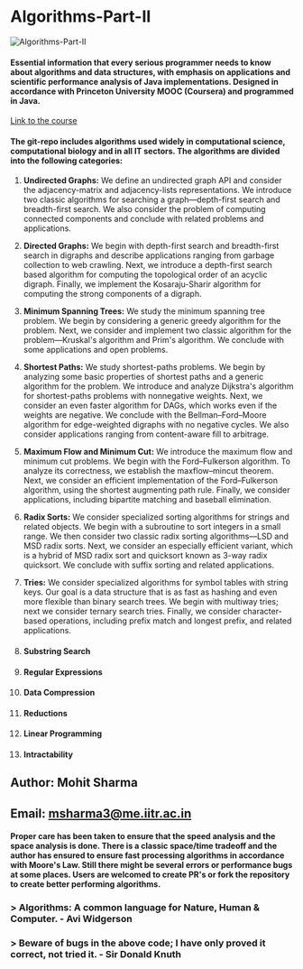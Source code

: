 # Algorithms-Part-II

![Algorithms-Part-II](https://i.ytimg.com/vi/60BKdKQzLbo/maxresdefault.jpg)

#### Essential information that every serious programmer needs to know about algorithms and data structures, with emphasis on applications and scientific performance analysis of Java implementations. Designed in accordance with Princeton University MOOC (Coursera) and programmed in Java.

[Link to the course](https://online.princeton.edu/node/166)

#### The git-repo includes algorithms used widely in computational science, computational biology and in all IT sectors. The algorithms are divided into the following categories:

1. **Undirected Graphs:** We define an undirected graph API and consider the adjacency-matrix and adjacency-lists representations. We introduce two classic algorithms for searching a graph—depth-first search and breadth-first search. We also consider the problem of computing connected components and conclude with related problems and applications.

2. **Directed Graphs:** We begin with depth-first search and breadth-first search in digraphs and describe applications ranging from garbage collection to web crawling. Next, we introduce a depth-first search based algorithm for computing the topological order of an acyclic digraph. Finally, we implement the Kosaraju-Sharir algorithm for computing the strong components of a digraph.

3. **Minimum Spanning Trees:** We study the minimum spanning tree problem. We begin by considering a generic greedy algorithm for the problem. Next, we consider and implement two classic algorithm for the problem—Kruskal's algorithm and Prim's algorithm. We conclude with some applications and open problems.

4. **Shortest Paths:** We study shortest-paths problems. We begin by analyzing some basic properties of shortest paths and a generic algorithm for the problem. We introduce and analyze Dijkstra's algorithm for shortest-paths problems with nonnegative weights. Next, we consider an even faster algorithm for DAGs, which works even if the weights are negative. We conclude with the Bellman–Ford–Moore algorithm for edge-weighted digraphs with no negative cycles. We also consider applications ranging from content-aware fill to arbitrage.

5. **Maximum Flow and Minimum Cut:** We introduce the maximum flow and minimum cut problems. We begin with the Ford–Fulkerson algorithm. To analyze its correctness, we establish the maxflow–mincut theorem. Next, we consider an efficient implementation of the Ford–Fulkerson algorithm, using the shortest augmenting path rule. Finally, we consider applications, including bipartite matching and baseball elimination.

6. **Radix Sorts:** We consider specialized sorting algorithms for strings and related objects. We begin with a subroutine to sort integers in a small range. We then consider two classic radix sorting algorithms—LSD and MSD radix sorts. Next, we consider an especially efficient variant, which is a hybrid of MSD radix sort and quicksort known as 3-way radix quicksort. We conclude with suffix sorting and related applications.

7. **Tries:**  We consider specialized algorithms for symbol tables with string keys. Our goal is a data structure that is as fast as hashing and even more flexible than binary search trees. We begin with multiway tries; next we consider ternary search tries. Finally, we consider character-based operations, including prefix match and longest prefix, and related applications.

8. #### **Substring Search**
9. #### **Regular Expressions**
10. #### **Data Compression**
11. #### **Reductions**
12. #### **Linear Programming**
13. #### **Intractability**

## **Author: Mohit Sharma**
## **Email: msharma3@me.iitr.ac.in**

#### Proper care has been taken to ensure that the speed analysis and the space analysis is done. There is a classic space/time tradeoff and the author has ensured to ensure fast processing algorithms in accordance with Moore's Law. Still there might be several errors or performance bugs at some places. Users are welcomed to create PR's or fork the repository to create better performing algorithms.

### > Algorithms: A common language for Nature, Human & Computer. - Avi Widgerson

### > Beware of bugs in the above code; I have only proved it correct, not tried it. - Sir Donald Knuth
